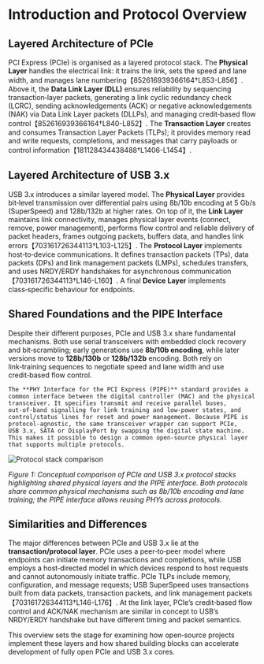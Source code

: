 # Introduction and Protocol Overview

## Layered Architecture of PCIe

PCI Express (PCIe) is organised as a layered protocol stack. The **Physical Layer** handles the electrical link: it trains the link, sets the speed and lane width, and manages lane numbering【852616939366164†L853-L856】. Above it, the **Data Link Layer (DLL)** ensures reliability by sequencing transaction‑layer packets, generating a link cyclic redundancy check (LCRC), sending acknowledgements (ACK) or negative acknowledgements (NAK) via Data Link Layer packets (DLLPs), and managing credit‑based flow control【852616939366164†L840-L852】. The **Transaction Layer** creates and consumes Transaction Layer Packets (TLPs); it provides memory read and write requests, completions, and messages that carry payloads or control information【181128434438488†L1406-L1454】.

## Layered Architecture of USB 3.x

USB 3.x introduces a similar layered model. The **Physical Layer** provides bit‑level transmission over differential pairs using 8b/10b encoding at 5 Gb/s (SuperSpeed) and 128b/132b at higher rates. On top of it, the **Link Layer** maintains link connectivity, manages physical layer events (connect, remove, power management), performs flow control and reliable delivery of packet headers, frames outgoing packets, buffers data, and handles link errors【703161726344113†L103-L125】. The **Protocol Layer** implements host‑to‑device communications. It defines transaction packets (TPs), data packets (DPs) and link management packets (LMPs), schedules transfers, and uses NRDY/ERDY handshakes for asynchronous communication【703161726344113†L146-L160】. A final **Device Layer** implements class‑specific behaviour for endpoints.

## Shared Foundations and the PIPE Interface

Despite their different purposes, PCIe and USB 3.x share fundamental mechanisms. Both use serial transceivers with embedded clock recovery and bit‑scrambling; early generations use **8b/10b encoding**, while later versions move to **128b/130b** or **128b/132b** encoding. Both rely on link‑training sequences to negotiate speed and lane width and use credit‑based flow control.

    The **PHY Interface for the PCI Express (PIPE)** standard provides a common interface between the digital controller (MAC) and the physical transceiver. It specifies transmit and receive parallel buses, out‑of‑band signalling for link training and low‑power states, and control/status lines for reset and power management. Because PIPE is protocol‑agnostic, the same transceiver wrapper can support PCIe, USB 3.x, SATA or DisplayPort by swapping the digital state machine. This makes it possible to design a common open‑source physical layer that supports multiple protocols.

![Protocol stack comparison]({{file:file-8rumspCd7SJPRE2rTDm6d3}})

*Figure 1: Conceptual comparison of PCIe and USB 3.x protocol stacks highlighting shared physical layers and the PIPE interface. Both protocols share common physical mechanisms such as 8b/10b encoding and lane training; the PIPE interface allows reusing PHYs across protocols.*

## Similarities and Differences

The major differences between PCIe and USB 3.x lie at the **transaction/protocol layer**. PCIe uses a peer‑to‑peer model where endpoints can initiate memory transactions and completions, while USB employs a host‑directed model in which devices respond to host requests and cannot autonomously initiate traffic. PCIe TLPs include memory, configuration, and message requests; USB SuperSpeed uses transactions built from data packets, transaction packets, and link management packets【703161726344113†L146-L176】. At the link layer, PCIe’s credit‑based flow control and ACK/NAK mechanism are similar in concept to USB’s NRDY/ERDY handshake but have different timing and packet semantics.

This overview sets the stage for examining how open‑source projects implement these layers and how shared building blocks can accelerate development of fully open PCIe and USB 3.x cores.